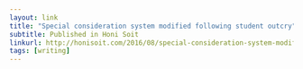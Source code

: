 ```yaml
---
layout: link
title: "Special consideration system modified following student outcry"
subtitle: Published in Honi Soit
linkurl: http://honisoit.com/2016/08/special-consideration-system-modified-following-student-outcry/
tags: [writing]
---
```

